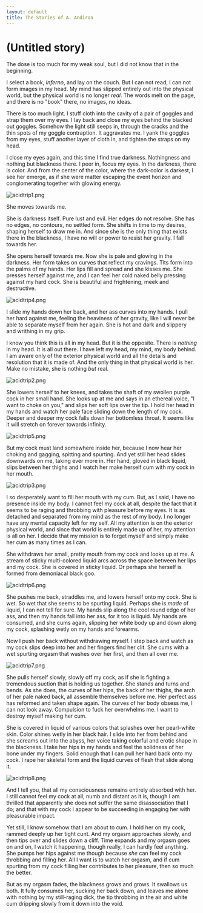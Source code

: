 ```yaml
---
layout: default
title: The Stories of A. Andiron
---
```


[//]: # (index for goth trip story)



# (Untitled story)

The dose is too much for my weak soul, but I did not know that in the beginning.

I select a book, _Inferno_, and lay on the couch. But I can not read, I can not form images in my head. My mind has slipped entirely out into the physical world, but the physical world is no longer _real_. The words melt on the page, and there is no "book" there, no images, no ideas.

There is too much light. I stuff cloth into the cavity of a pair of goggles and strap them over my eyes. I lay back and close my eyes behind the blacked out goggles. Somehow the light still seeps in, through the cracks and the thin spots of my goggle contraption. It aggravates me. I yank the goggles from my eyes, stuff another layer of cloth in, and tighten the straps on my head.

I close my eyes again, and this time I find true darkness. Nothingness and nothing but blackness there. I peer in, focus my eyes. In the darkness, there is color. And from the center of the color, where the dark-color is darkest, I see her emerge, as if she were matter escaping the event horizon and conglomerating together with glowing energy.

![acidtrip1.png](./acidtrip1.png "I see her emerge, as if she were matter escaping the event horizon and conglomerating together with glowing energy.")

She moves towards me.

She is darkness itself. Pure lust and evil. Her edges do not resolve. She has no edges, no contours, no settled form. She shifts in time to my desires, shaping herself to draw me in. And since she is the only thing that exists there in the blackness, I have no will or power to resist her gravity. I fall towards her.

She opens herself towards me. Now she is pale and glowing in the darkness. Her form takes on curves that reflect my cravings. Tits form into the palms of my hands. Her lips fill and spread and she kisses me. She presses herself against me, and I can feel her cold naked belly pressing against my hard cock. She is beautiful and frightening, meek and destructive.

![acidtrip4.png](./acidtrip4.png "She is pale and glowing in the darkness. Her form takes on curves that reflect my cravings.")

I slide my hands down her back, and her ass curves into my hands. I pull her hard against me, feeling the heaviness of her gravity, like I will never be able to separate myself from her again. She is hot and dark and slippery and writhing in my grip.

I know you think this is all in my head. But it is the opposite. There is _nothing_ in my head. It is all out there. I have left my head, my mind, my body behind. I am aware only of the exterior physical world and all the details and resolution that it is made of. And the only thing in that physical world is her. Make no mistake, she is nothing _but_ real.

![acidtrip2.png](./acidtrip2.png "She is hot and dark and slippery and writhing in my grip.")

She lowers herself to her knees, and takes the shaft of my swollen purple cock in her small hand. She looks up at me and says in an ethereal voice, "I want to choke on you," and slips her soft lips over the tip. I hold her head in my hands and watch her pale face sliding down the length of my cock. Deeper and deeper my cock falls down her bottomless throat. It seems like it will stretch on forever towards infinity. 

![acidtrip5.png](./acidtrip5.png "Deeper and deeper my cock falls down her bottomless throat. It seems like it will stretch on forever towards infinity.")

But my cock must land somewhere inside her, because I now hear her choking and gagging, spitting and spurting. And yet still her head slides downwards on me, taking ever more in. Her hand, gloved in black liquid, slips between her thighs and I watch her make herself cum with my cock in her mouth.

![acidtrip3.png](./acidtrip3.png "Her hand, gloved in black liquid, slips between her thighs and I watch her make herself cum with my cock in her mouth.")

I so desperately want to fill her mouth with my cum. But, as I said, I have no presence inside my body. I cannot feel my cock at all, despite the fact that it seems to be raging and throbbing with pleasure before my eyes. It is as detached and separated from my mind as the rest of my body. I no longer have any mental capacity left for my self. All my attention is on the exterior physical world, and since that world is entirely made up of her, my attention is all on her. I decide that my mission is to forget myself and simply make her cum as many times as I can.

She withdraws her small, pretty mouth from my cock and looks up at me. A stream of sticky multi-colored liquid arcs across the space between her lips and my cock. She is covered in sticky liquid. Or perhaps she herself is formed from demoniacal black goo.

![acidtrip6.png](./acidtrip6.png "A stream of sticky multi-colored liquid arcs across the space between her lips and my cock.")

She pushes me back, straddles me, and lowers herself onto my cock. She is wet. So wet that she seems to be spurting liquid. Perhaps she is _made_ of liquid, I can not tell for sure. My hands slip along the cool round edge of her ass, and then my hands fall into her ass, for it too is liquid. My hands are consumed, and she cums again, slipping her white body up and down along my cock, splashing wetly on my hands and forearms.

Now I push her back without withdrawing myself. I step back and watch as my cock slips deep into her and her fingers find her clit. She cums with a wet spurting orgasm that washes over her first, and then all over me.

![acidtrip7.png](./acidtrip7.png "She cums with a wet spurting orgasm that washes over her first, and then all over me.")

She pulls herself slowly, slowly off my cock, as if she is fighting a tremendous suction that is holding us together. She stands and turns and bends. As she does, the curves of her hips, the back of her thighs, the arch of her pale naked back, all assemble themselves before me. Her perfect ass has reformed and taken shape again. The curves of her body obsess me, I can not look away. Compulsion to fuck her overwhelms me. I want to destroy myself making her cum. 

She is covered in liquid of various colors that splashes over her pearl-white skin. Color shines wetly in her black hair. I slide into her from behind and she screams out into the abyss, her voice taking colorful and erotic shape in the blackness. I take her hips in my hands and feel the solidness of her bone under my fingers. Solid enough that I can pull her hard back onto my cock. I rape her skeletal form and the liquid curves of flesh that slide along it.

![acidtrip8.png](./acidtrip8.png "I take her hips in my hands and feel the solidness of her bone under my fingers. Solid enough that I can pull her hard back onto my cock.")

And I tell you, that all my consciousness remains entirely absorbed with her. I still cannot feel my cock at all, numb and distant as it is, though I am thrilled that apparently she does not suffer the same disassociation that I do; and that with my cock I appear to be succeeding in engaging her with pleasurable impact. 

Yet still, I know somehow that I am about to cum. I hold her on my cock, rammed deeply up her tight cunt. And my orgasm approaches slowly, and then tips over and slides down a cliff. Time expands and my orgasm goes on and on, I watch it happening, though really, I can hardly feel anything. She pumps her hips against me though because _she_ can feel my cock throbbing and filling her. All I want is to watch her orgasm, and if cum spurting from my cock filling her contributes to her pleasure, then so much the better.

But as my orgasm fades, the blackness grows and grows. It swallows us both. It fully consumes her, sucking her back down, and leaves me alone with nothing by my still-raging dick, the tip throbbing in the air and white cum dripping slowly from it down into the void.









